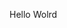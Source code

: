 Hello Wolrd










































































































































































































































































































































































































































































































































































































































































































































































































































































































































































































































































































































































































































































































































































































































































































































































































































































































































































































































































































































































































































































































































































































































































































































































































































































































































































































































































































































































































































































































































































































































































































































































































































































































































































































































































































































































































































































































































































































































































































































































































































































































































































































































































































































































































































































































































































































































































































































































































































































































































